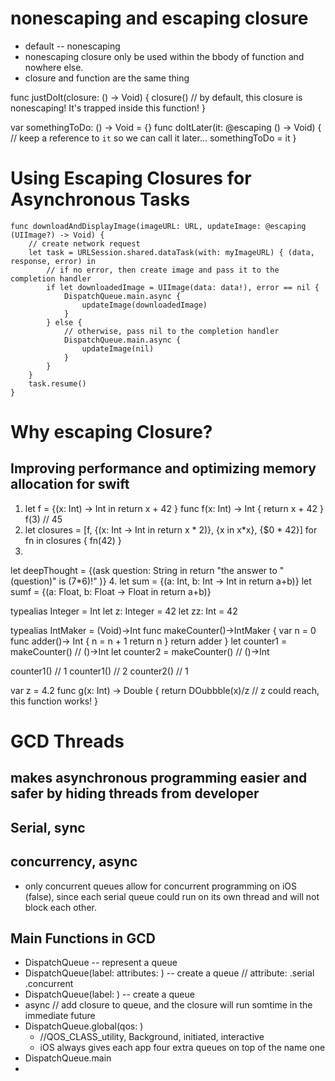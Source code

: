 # nonescaping and escaping closure

* default -- nonescaping
* nonescaping closure only be used within the bbody of function and nowhere else.
* closure and function are the same thing
    
func justDoIt(closure: () -> Void) {
    closure() 
    // by default, this closure is nonescaping! It's trapped inside this function!
}

var somethingToDo: () -> Void = {}
func doItLater(it: @escaping () -> Void) {
    // keep a reference to `it` so we can call it later...
    somethingToDo = it
}

# Using Escaping Closures for Asynchronous Tasks

    func downloadAndDisplayImage(imageURL: URL, updateImage: @escaping (UIImage?) -> Void) {
        // create network request
        let task = URLSession.shared.dataTask(with: myImageURL) { (data, response, error) in
            // if no error, then create image and pass it to the completion handler
            if let downloadedImage = UIImage(data: data!), error == nil {
                DispatchQueue.main.async {
                    updateImage(downloadedImage)
                }
            } else {
                // otherwise, pass nil to the completion handler
                DispatchQueue.main.async {
                    updateImage(nil)
                }
            }
        }
        task.resume()
    }

# Why escaping Closure? 
## Improving performance and optimizing memory allocation for swift


1. let f = {(x: Int) -> Int in
    return x + 42
}
func f(x: Int) -> Int {
    return x + 42
}
f(3) // 45
2. let closures = [f, {(x: Int -> Int in return x * 2)}, {x in x*x}, {$0 * 42}]
for fn in closures {
    fn(42) 
}
3. 
let deepThought = {(ask question: String in
    return "the answer to \"\(question)\" is \(7*6)!"
)}
4. 
let sum = {(a: Int, b: Int -> Int in return a+b)}
let sumf = {(a: Float, b: Float -> Float in return a+b)}

typealias  Integer = Int
let z: Integer = 42
let zz: Int = 42

typealias IntMaker = (Void)->Int
func makeCounter()->IntMaker {
    var n = 0
    func adder()-> Int {
        n = n + 1
        return n
    }
    return adder
}
let counter1 = makeCounter() // ()->Int
let counter2 = makeCounter() // ()->Int

counter1() // 1
counter1() // 2
counter2() // 1

var z = 4.2 
func g(x: Int) -> Double {
    return DOubbble(x)/z    // z could reach, this function works!
}

# GCD Threads
## makes asynchronous programming easier and safer by hiding threads from developer
## Serial, sync
## concurrency, async
* only concurrent queues allow for concurrent programming on iOS (false), since each serial queue could run on its own thread and will not block each other.

## Main Functions in GCD
- DispatchQueue -- represent a queue
- DispatchQueue(label: attributes: ) -- create a queue // attribute: .serial .concurrent
- DispatchQueue(label: ) -- create a queue
- async // add closure to queue, and the closure will run somtime in the immediate future
- DispatchQueue.global(qos: ) 
    + //QOS_CLASS_utility, Background, initiated, interactive
    + iOS always gives each app four extra queues on top of the name one
- DispatchQueue.main
- 

